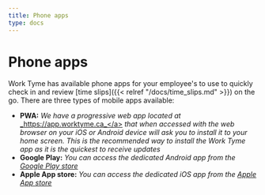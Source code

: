 ```yaml
---
title: Phone apps
type: docs
---
```


# Phone apps

Work Tyme has available phone apps for your employee's to use to quickly check in and review [time slips]({{< relref "/docs/time_slips.md" >}}) on the go. There are three types of mobile apps available:

* **PWA:** _We have a progressive web app located at_ <a href="https://app.worktyme.ca" target="_blank">_https://app.worktyme.ca_</a> _that when accessed with the web browser on your iOS or Android device will ask you to install it to your home screen. This is the recommended way to install the Work Tyme app as it is the quickest to receive updates_
* **Google Play:** _You can access the dedicated Android app from the_ <a href="https://play.google.com/store/apps/details?id=com.umrysh.worktyme" target="_blank">_Google Play store_</a>
* **Apple App store:** _You can access the dedicated iOS app from the_ <a href="https://itunes.apple.com/WebObjects/MZStore.woa/wa/viewSoftware?id=1403184659&mt=8" target="_blank">_Apple App store_</a>
